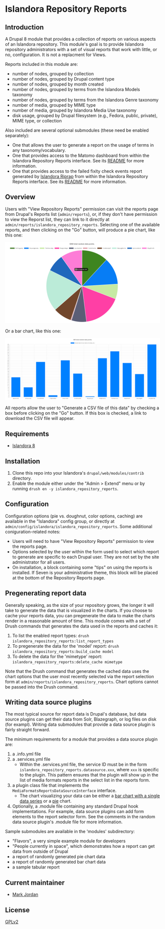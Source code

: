 # Islandora Repository Reports

## Introduction

A Drupal 8 module that provides a collection of reports on various aspects of an Islandora repository. This module's goal is to provide Islandora repository administrators with a set of visual reports that work with little, or no, configuration. It is not a replacment for Views.

Reports included in this module are:

* number of nodes, grouped by collection
* number of nodes, grouped by Drupal content type
* number of nodes, grouped by month created
* number of nodes, grouped by terms from the Islandora Models taxonomy
* number of nodes, grouped by terms from the Islandora Genre taxonomy
* number of media, grouped by MIME type
* number of media, grouped by Islandora Media Use taxonomy
* disk usage, grouped by Drupal filesystem (e.g., Fedora, public, private), MIME type, or collection

Also included are several optional submodules (these need be enabled separately):

* One that allows the user to generate a report on the usage of terms in any taxonomy/vocabulary.
* One that provides access to the Matomo dashboard from within the Islandora Repository Reports interface. See its [README](modules/islandora_repository_reports_matomo/README.md) for more information.
* One that provides access to the failed fixity check events report generated by [Islandora Riprap](https://github.com/mjordan/islandora_riprap) from within the Islandora Repository Reports interface. See its [README](modules/islandora_repository_reports_riprap/README.md) for more information.

## Overview

Users with "View Repository Reports" permission can visit the reports page from Drupal's Reports list (`admin/reports`), or, if they don't have permission to view the Reporst list, they can link to it directly at `admin/reports/islandora_repository_reports`. Selecting one of the available reports, and then clicking on the "Go" button, will produce a pie chart, like this one:

![Random pie chart](docs/images/random_pie.png)

Or a bar chart, like this one:

![Random bar chart](docs/images/random_bar.png)

All reports allow the user to "Generate a CSV file of this data" by checking a box before clicking on the "Go" button. If this box is checked, a link to download the CSV file will appear.

## Requirements

* [Islandora 8](https://github.com/Islandora/islandora)

## Installation

1. Clone this repo into your Islandora's `drupal/web/modules/contrib` directory.
1. Enable the module either under the "Admin > Extend" menu or by running `drush en -y islandora_repository_reports`.

## Configuration

Configuration options (pie vs. doughnut, color options, caching) are available in the "Islandora" config group, or directly at `admin/config/islandora/islandora_repository_reports`. Some additional coniguration-related notes:

* Users will need to have "View Repository Reports" permission to view the reports page.
* Options selected by the user within the form used to select which report to generate are specific to each Drupal user. They are not set by the site administrator for all users.
* On installation, a block containing some "tips" on using the reports is installed. If Seven is your administrative theme, this block will be placed at the bottom of the Repository Reports page.

## Pregenerating report data

Generally speaking, as the size of your repository grows, the longer it will take to generate the data that is visualized in the charts. If you choose to cache your reports data, you can pregenerate the data to make the charts render in a reasonable amount of time. This module comes with a set of Drush commands that generates the data used in the reports and caches it:

1. To list the enabled report types: `drush islandora_repository_reports:list_report_types`
1. To pregenerate the data for the 'model' report: `drush islandora_repository_reports:build_cache model`
1. To delete the data for the 'mimetype' report: `islandora_repository_reports:delete_cache mimetype`

Note that the Drush command that generates the cached data uses the chart options that the user most recently selected via the report selection form at `admin/reports/islandora_repository_reports`. Chart options cannot be passed into the Drush command.

## Writing data source plugins

The most typical source for report data is Drupal's database, but data source plugins can get their data from Solr, Blazegraph, or log files on disk (for exampl). Writing data submodules that provide a data source plugin is fairly straight forward.

The minimum requirements for a module that provides a data source plugin are:

1. a .info.yml file
1. a .services.yml file
   * Within the .services.yml file, the service ID must be in the form `islandora_repository_reports.datasource.xxx`, where `xxx` is specific to the plugin. This pattern ensures that the plugin will show up in the list of media formats reports in the select list in the reports form.
1. a plugin class file that implements the `MediaFormatsReportsDataSourceInterface` interface.
   * The chart visualizing your data can be either a [bar chart with a single data series](https://www.chartjs.org/samples/latest/charts/bar/vertical.html)  or a [pie](https://www.chartjs.org/samples/latest/charts/pie.html) chart.
1. Optionally, a .module file containing any standard Drupal hook implementations. For example, data source plugins can add form elements to the report selector form. See the comments in the random data source plugin's .module file for more information.

Sample submodules are available in the 'modules' subdirectory:

* "Flavors", a very simple example module for developers
* "People currently in space", which demonstrates how a report can get data from outside of Drupal
* a report of randomly generated pie chart data
* a report of randomly generated bar chart data
* a sample tabular report

## Current maintainer

* [Mark Jordan](https://github.com/mjordan)

## License

[GPLv2](http://www.gnu.org/licenses/gpl-2.0.txt)
